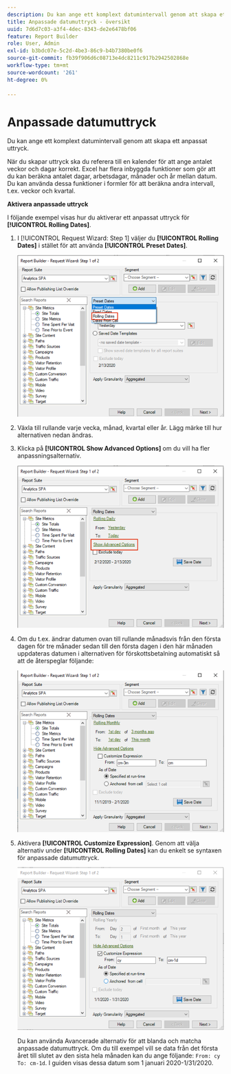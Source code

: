```yaml
---
description: Du kan ange ett komplext datumintervall genom att skapa ett anpassat uttryck.
title: Anpassade datumuttryck - översikt
uuid: 7d6d7c03-a3f4-4dec-8343-de2e6478bf06
feature: Report Builder
role: User, Admin
exl-id: b3bdc07e-5c2d-4be3-86c9-b4b7380be0f6
source-git-commit: fb39f906d6c08713e4dc8211c917b2942502868e
workflow-type: tm+mt
source-wordcount: '261'
ht-degree: 0%

---
```


# Anpassade datumuttryck

Du kan ange ett komplext datumintervall genom att skapa ett anpassat uttryck.

När du skapar uttryck ska du referera till en kalender för att ange antalet veckor och dagar korrekt. Excel har flera inbyggda funktioner som gör att du kan beräkna antalet dagar, arbetsdagar, månader och år mellan datum. Du kan använda dessa funktioner i formler för att beräkna andra intervall, t.ex. veckor och kvartal.

**Aktivera anpassade uttryck**

I följande exempel visas hur du aktiverar ett anpassat uttryck för **[!UICONTROL Rolling Dates]**.

1. I [!UICONTROL Request Wizard: Step 1] väljer du **[!UICONTROL Rolling Dates]** i stället för att använda **[!UICONTROL Preset Dates]**.

   ![Skärmbild med valda rullande datum.](assets/rolldates1.png)

1. Växla till rullande varje vecka, månad, kvartal eller år. Lägg märke till hur alternativen nedan ändras.
1. Klicka på **[!UICONTROL Show Advanced Options]** om du vill ha fler anpassningsalternativ.

   ![Skärmbild som markerar Visa avancerade alternativ.](assets/rolldates2.png)

1. Om du t.ex. ändrar datumen ovan till rullande månadsvis från den första dagen för tre månader sedan till den första dagen i den här månaden uppdateras datumen i alternativen för förskottsbetalning automatiskt så att de återspeglar följande:

   ![Skärmbild som visar rullande datum från första dagen för tre månader sedan till första dagen i den här månaden.](assets/rolldatesfor3.png)

1. Aktivera **[!UICONTROL Customize Expression]**. Genom att välja alternativ under **[!UICONTROL Rolling Dates]** kan du enkelt se syntaxen för anpassade datumuttryck.

   ![Skärmbild med Anpassa uttryck valt.](assets/rolldatesfor5.png)

   Du kan använda Avancerade alternativ för att blanda och matcha anpassade datumuttryck. Om du till exempel vill se data från det första året till slutet av den sista hela månaden kan du ange följande: `From: cy` `To: cm-1d`. I guiden visas dessa datum som 1 januari 2020-1/31/2020.
